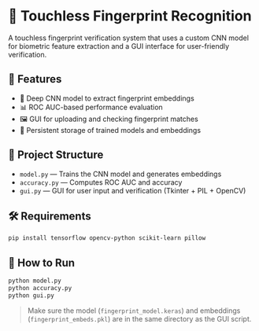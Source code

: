 # 🧠 Touchless Fingerprint Recognition

A touchless fingerprint verification system that uses a custom CNN model for biometric feature extraction and a GUI interface for user-friendly verification.

## 📌 Features
- 🧠 Deep CNN model to extract fingerprint embeddings
- 📊 ROC AUC-based performance evaluation
- 🖼️ GUI for uploading and checking fingerprint matches
- 💾 Persistent storage of trained models and embeddings

## 📁 Project Structure
- `model.py` — Trains the CNN model and generates embeddings
- `accuracy.py` — Computes ROC AUC and accuracy
- `gui.py` — GUI for user input and verification (Tkinter + PIL + OpenCV)

## 🛠 Requirements

```bash
pip install tensorflow opencv-python scikit-learn pillow
```

## 🚀 How to Run

```bash
python model.py
python accuracy.py
python gui.py
```

> Make sure the model (`fingerprint_model.keras`) and embeddings (`fingerprint_embeds.pkl`) are in the same directory as the GUI script.
